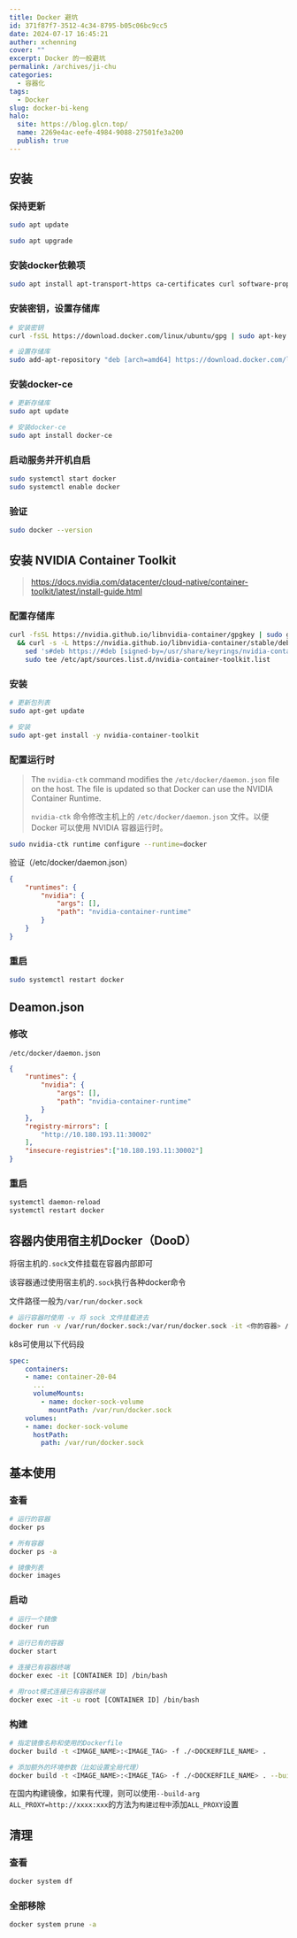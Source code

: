 ```yaml
---
title: Docker 避坑
id: 371f87f7-3512-4c34-8795-b05c06bc9cc5
date: 2024-07-17 16:45:21
auther: xchenning
cover: ""
excerpt: Docker 的一般避坑
permalink: /archives/ji-chu
categories:
  - 容器化
tags:
  - Docker
slug: docker-bi-keng
halo:
  site: https://blog.glcn.top/
  name: 2269e4ac-eefe-4984-9088-27501fe3a200
  publish: true
---
```



## 安装

### 保持更新

```bash
sudo apt update 

sudo apt upgrade
```

### 安装docker依赖项

```bash
sudo apt install apt-transport-https ca-certificates curl software-properties-common
```

### 安装密钥，设置存储库

```bash
# 安装密钥
curl -fsSL https://download.docker.com/linux/ubuntu/gpg | sudo apt-key add -

# 设置存储库
sudo add-apt-repository "deb [arch=amd64] https://download.docker.com/linux/ubuntu $(lsb_release -cs) stable"
```

### 安装docker-ce

```bash
# 更新存储库
sudo apt update

# 安装docker-ce
sudo apt install docker-ce
```

### 启动服务并开机自启

```bash
sudo systemctl start docker 
sudo systemctl enable docker
```

### 验证

```bash
sudo docker --version
```

## 安装 NVIDIA Container Toolkit

> https://docs.nvidia.com/datacenter/cloud-native/container-toolkit/latest/install-guide.html

### 配置存储库

```bash
curl -fsSL https://nvidia.github.io/libnvidia-container/gpgkey | sudo gpg --dearmor -o /usr/share/keyrings/nvidia-container-toolkit-keyring.gpg \
  && curl -s -L https://nvidia.github.io/libnvidia-container/stable/deb/nvidia-container-toolkit.list | \
    sed 's#deb https://#deb [signed-by=/usr/share/keyrings/nvidia-container-toolkit-keyring.gpg] https://#g' | \
    sudo tee /etc/apt/sources.list.d/nvidia-container-toolkit.list
```

### 安装

```bash
# 更新包列表
sudo apt-get update

# 安装
sudo apt-get install -y nvidia-container-toolkit
```

### 配置运行时

> The `nvidia-ctk` command modifies the `/etc/docker/daemon.json` file on the host. The file is updated so that Docker can use the NVIDIA Container Runtime.
> 
> `nvidia-ctk` 命令修改主机上的 `/etc/docker/daemon.json` 文件。以便 Docker 可以使用 NVIDIA 容器运行时。


```bash
sudo nvidia-ctk runtime configure --runtime=docker
```

验证（/etc/docker/daemon.json）

```json
{
    "runtimes": {
        "nvidia": {
            "args": [],
            "path": "nvidia-container-runtime"
        }
    }
}
```

### 重启

```bash
sudo systemctl restart docker
```

## Deamon.json

### 修改

`/etc/docker/daemon.json`

```json
{
    "runtimes": {
        "nvidia": {
            "args": [],
            "path": "nvidia-container-runtime"
        }
    },
    "registry-mirrors": [
        "http://10.180.193.11:30002"
    ],
    "insecure-registries":["10.180.193.11:30002"]
}
```

### 重启

```bash
systemctl daemon-reload
systemctl restart docker
```

## 容器内使用宿主机Docker（DooD）

将宿主机的`.sock`文件挂载在容器内部即可

该容器通过使用宿主机的`.sock`执行各种docker命令

文件路径一般为`/var/run/docker.sock`

```bash
# 运行容器时使用 -v 将 sock 文件挂载进去
docker run -v /var/run/docker.sock:/var/run/docker.sock -it <你的容器> /bin/bash
```

k8s可使用以下代码段

```yaml
spec:
	containers:
	- name: container-20-04
	  ...
	  volumeMounts:
		- name: docker-sock-volume
		  mountPath: /var/run/docker.sock
	volumes:
	- name: docker-sock-volume
	  hostPath:
		path: /var/run/docker.sock
```

## 基本使用

### 查看

```bash
# 运行的容器
docker ps

# 所有容器
docker ps -a

# 镜像列表
docker images
```

### 启动

```bash
# 运行一个镜像
docker run

# 运行已有的容器
docker start

# 连接已有容器终端
docker exec -it [CONTAINER ID] /bin/bash 

# 用root模式连接已有容器终端
docker exec -it -u root [CONTAINER ID] /bin/bash
```

### 构建

```bash
# 指定镜像名称和使用的Dockerfile
docker build -t <IMAGE_NAME>:<IMAGE_TAG> -f ./<DOCKERFILE_NAME> .

# 添加额外的环境参数（比如设置全局代理）
docker build -t <IMAGE_NAME>:<IMAGE_TAG> -f ./<DOCKERFILE_NAME> . --build-arg ALL_PROXY=http://xxxx:xxx
```

在国内构建镜像，如果有代理，则可以使用`--build-arg ALL_PROXY=http://xxxx:xxx`的方法为`构建过程中`添加`ALL_PROXY`设置

## 清理

### 查看

```bash
docker system df
```

### 全部移除

```bash
docker system prune -a
```
